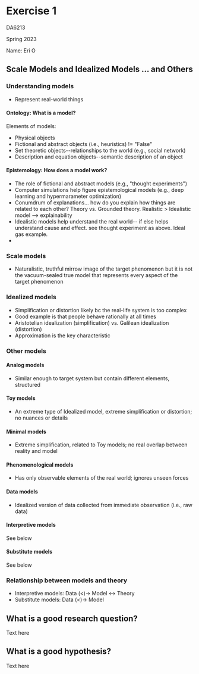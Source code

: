 # Exercise 1

DA6213

Spring 2023

Name: Eri O

## Scale Models and Idealized Models ... and Others

### Understanding models
- Represent real-world things

#### Ontology: What is a model?

Elements of models:

- Physical objects
- Fictional and abstract objects (i.e., heuristics) != "False"
- Set theoretic objects--relationships to the world (e.g., social network)
- Description and equation objects--semantic description of an object

#### Epistemology: How does a model work?

- The role of fictional and abstract models (e.g., "thought experiments")
- Computer simulations help figure epistemological models (e.g., deep learning and hypermarameter optimization)
- Conumdrum of explanations... how do you explain how things are related to each other? Theory vs. Grounded theory. Realistic > Idealistic model --> explainability
- Idealistic models help understand the real world-- if else helps understand cause and effect. see thought experiment as above. Ideal gas example.
- 

### Scale models
- Naturalistic, truthful mirrow image of the target phenomenon but it is not the vacuum-sealed true model that represents every aspect of the target phenomenon

### Idealized models
- Simplification or distortion likely bc the real-life system is too complex
- Good example is that people behave rationally at all times
- Aristotelian idealization (simplification) vs. Galilean idealization (distortion)
- Approximation is the key characteristic

### Other models

#### Analog models
- Similar enough to target system but contain different elements, structured

#### Toy models
- An extreme type of Idealized model, extreme simplification or distortion; no nuances or details

#### Minimal models
- Extreme simplification, related to Toy models; no real overlap between reality and model

#### Phenomenological models
- Has only observable elements of the real world; ignores unseen forces

#### Data models
- Idealized version of data collected from immediate observation (i.e., raw data)

#### Interpretive models
See below

#### Substitute models
See below

### Relationship between models and theory
- Interpretive models: Data (<)-> Model <-> Theory
- Substitute models: Data (<)-> Model

## What is a good research question?
Text here

## What is a good hypothesis?
Text here